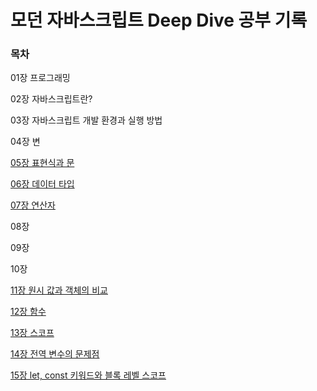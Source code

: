 # 모던 자바스크립트 Deep Dive 공부 기록

### 목차

01장 프로그래밍

02장 자바스크립트란?

03장 자바스크립트 개발 환경과 실행 방법

04장 변

[05장 표현식과 문](/05%EC%9E%A5_%ED%91%9C%ED%98%84%EC%8B%9D%EA%B3%BC_%EB%AC%B8/README.md)

[06장 데이터 타입](/06%EC%9E%A5_%EB%8D%B0%EC%9D%B4%ED%84%B0_%ED%83%80%EC%9E%85/README.md)

[07장 연산자](/07%EC%9E%A5_%EC%97%B0%EC%82%B0%EC%9E%90/README.md)

08장

09장

10장

[11장 원시 값과 객체의 비교](/11%EC%9E%A5_%EC%9B%90%EC%8B%9C_%EA%B0%92%EA%B3%BC_%EA%B0%9D%EC%B2%B4%EC%9D%98_%EB%B9%84%EA%B5%90/README.md)

[12장 함수](/12%EC%9E%A5_%ED%95%A8%EC%88%98/README.md)

[13장 스코프](/13%EC%9E%A5_%EC%8A%A4%EC%BD%94%ED%94%84/README.md)

[14장 전역 변수의 문제점](/14%EC%9E%A5_%EC%A0%84%EC%97%AD_%EB%B3%80%EC%88%98%EC%9D%98_%EB%AC%B8%EC%A0%9C%EC%A0%90/README.md)

[15장 let, const 키워드와 블록 레벨 스코프](/15%EC%9E%A5_let_const_%ED%82%A4%EC%9B%8C%EB%93%9C%EC%99%80_%EB%B8%94%EB%A1%9D_%EB%A0%88%EB%B2%A8_%EC%8A%A4%EC%BD%94%ED%94%84/README.md)

